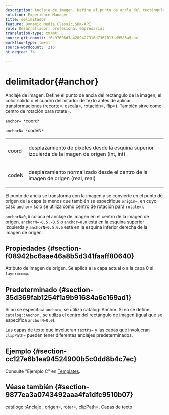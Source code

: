 ```yaml
---
description: Anclaje de imagen. Define el punto de ancla del rectángulo de la imagen, el color sólido o el cuadro delimitador de texto antes de aplicar transformaciones (recorte=, escala=, rotación=, flip=). También sirve como centro de rotación para rotate=.
solution: Experience Manager
title: delimitador
feature: Dynamic Media Classic,SDK/API
role: Desarrollador, profesional empresarial
translation-type: tm+mt
source-git-commit: f6c97606d7a4209427316d7367013ad9585a5cae
workflow-type: tm+mt
source-wordcount: '216'
ht-degree: 3%

---
```



# delimitador{#anchor}

Anclaje de imagen. Define el punto de ancla del rectángulo de la imagen, el color sólido o el cuadro delimitador de texto antes de aplicar transformaciones (recorte=, escala=, rotación=, flip=). También sirve como centro de rotación para rotate=.

`anchor= *`coord`*`

`anchorN= *`codeN`*`

<table id="simpletable_3ED1CD0BF473439FA1132FC84B4452A8"> 
 <tr class="strow"> 
  <td class="stentry"> <p><span class="codeph"> <span class="varname"> coord</span> </span> </p> </td> 
  <td class="stentry"> <p>desplazamiento de píxeles desde la esquina superior izquierda de la imagen de origen (int, int) </p></td> 
 </tr> 
 <tr class="strow"> 
  <td class="stentry"> <p><span class="codeph"> <span class="varname"> codeN</span> </span> </p> </td> 
  <td class="stentry"> <p>desplazamiento normalizado desde el centro de la imagen de origen (real, real) </p></td> 
 </tr> 
</table>

El punto de ancla se transforma con la imagen y se convierte en el punto de origen de la capa (a menos que también se especifique `origin=`, en cuyo caso `anchor=` solo se utiliza como centro de rotación para `rotate=`).

`anchorN=0,0` coloca el anclaje de imagen en el centro de la imagen de origen. `anchorN=-0.5,-0.5` o  `anchor=0,0` está en la esquina superior izquierda y  `anchorN=0.5,0.5` está en la esquina inferior derecha de la imagen de origen.

## Propiedades {#section-f08942bc6aae46a8b5d341faaff80640}

Atributo de imagen de origen. Se aplica a la capa actual o a la capa 0 si `layer=comp`.

## Predeterminado {#section-35d369fab1254f1a9b91684a6e169ad1}

Si no se especifica `anchor=`, se utiliza catalog::Anchor. Si no se define `catalog::Anchor` , se utiliza el centro del rectángulo de imagen (igual que se especifica `anchorN=0,0`).

Las capas de texto que involucran `textPs=` y las capas que involucran `clipPath=` pueden tener diferentes anclajes predeterminados.

## Ejemplo {#section-cc127e6b1ea94524900b5c0dd8b4c7ec}

Consulte &quot;Ejemplo C&quot; en [Templates](../../../../../is-api/http-ref/image-serving-api-ref/c-http-protocol-reference/c-templates/c-templates.md#concept-3cd2d2adae0e41b2979b9640244d4d3e).

## Véase también {#section-9877ea3a0743492aaa4fa1dfc9510b07}

[catálogo::Anclaje](/help/aem-is-ir-api/is-api/image-catalog/image-serving-api-ref/c-image-catalog-reference/c-image-svg-data-reference/c-image-data-reference/r-anchor-cat.md) ,  [origen=](../../../../../is-api/http-ref/image-serving-api-ref/c-http-protocol-reference/c-command-reference/r-origin.md#reference-e11c7ac06e2240cc884c3fec98f05138),  [rotar=](../../../../../is-api/http-ref/image-serving-api-ref/c-http-protocol-reference/c-command-reference/r-rotate.md#reference-12abb086635546ec9ec2e1a793dc1096),  [clipPath=](../../../../../is-api/http-ref/image-serving-api-ref/c-http-protocol-reference/c-command-reference/r-clippath.md#reference-8139b1b52dc54749b51b109521ddf83d), Capas de  [texto](../../../../../is-api/http-ref/image-serving-api-ref/c-http-protocol-reference/c-text-formatting/r-text-layers.md#reference-47e78cfb18134db5ab09e17af14a6a8f)
